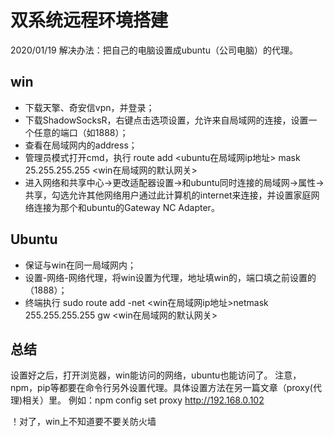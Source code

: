 # 双系统远程环境搭建
2020/01/19
解决办法：把自己的电脑设置成ubuntu（公司电脑）的代理。

## win
- 下载天擎、奇安信vpn，并登录；
- 下载ShadowSocksR，右键点击选项设置，允许来自局域网的连接，设置一个任意的端口（如1888）；
- 查看在局域网内的address；
- 管理员模式打开cmd，执行 route add <ubuntu在局域网ip地址> mask 25.255.255.255 <win在局域网的默认网关>
- 进入网络和共享中心->更改适配器设置->和ubuntu同时连接的局域网->属性->共享，勾选允许其他网络用户通过此计算机的internet来连接，并设置家庭网络连接为那个和ubuntu的Gateway NC Adapter。

## Ubuntu
- 保证与win在同一局域网内；
- 设置-网络-网络代理，将win设置为代理，地址填win的，端口填之前设置的（1888）；
- 终端执行 sudo route add -net <win在局域网ip地址>netmask 255.255.255.255 gw <win在局域网的默认网关>

## 总结
设置好之后，打开浏览器，win能访问的网络，ubuntu也能访问了。
注意，npm，pip等都要在命令行另外设置代理。具体设置方法在另一篇文章（proxy(代理)相关）里。
例如：npm config set proxy http://192.168.0.102

！对了，win上不知道要不要关防火墙


